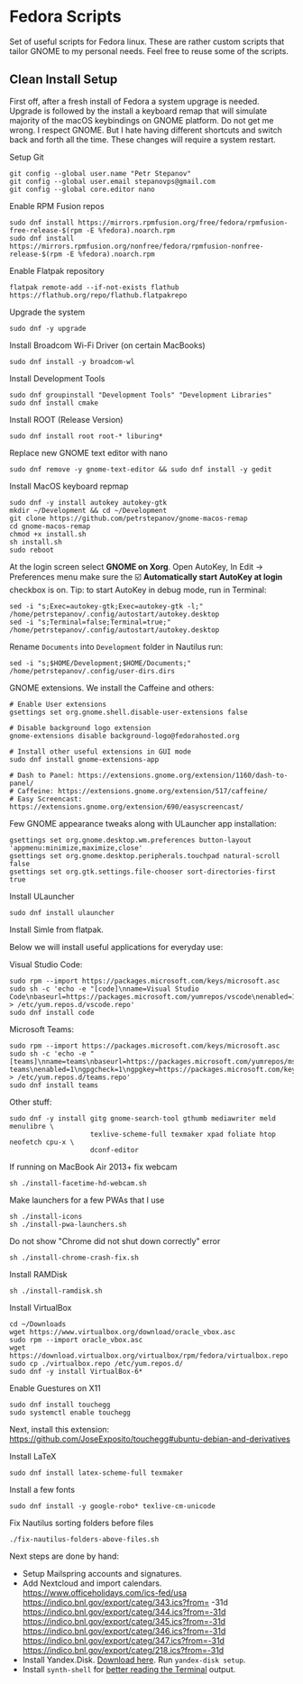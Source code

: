 Fedora Scripts
==============
Set of useful scripts for Fedora linux. These are rather custom scripts that tailor GNOME to my personal needs. Feel free to reuse some of the scripts.


Clean Install Setup
-------------------

First off, after a fresh install of Fedora a system upgrage is needed. Upgrade is followed by the install a keyboard remap that will simulate majority of the macOS keybindings on GNOME platform. Do not get me wrong. I respect GNOME. But I hate having different shortcuts and switch back and forth all the time. These changes will require a system restart.

Setup Git
```
git config --global user.name "Petr Stepanov"
git config --global user.email stepanovps@gmail.com
git config --global core.editor nano
```

Enable RPM Fusion repos
```
sudo dnf install https://mirrors.rpmfusion.org/free/fedora/rpmfusion-free-release-$(rpm -E %fedora).noarch.rpm 
sudo dnf install https://mirrors.rpmfusion.org/nonfree/fedora/rpmfusion-nonfree-release-$(rpm -E %fedora).noarch.rpm
```

Enable Flatpak repository
```
flatpak remote-add --if-not-exists flathub https://flathub.org/repo/flathub.flatpakrepo
```

Upgrade the system
```
sudo dnf -y upgrade
```

Install Broadcom Wi-Fi Driver (on certain MacBooks)
```
sudo dnf install -y broadcom-wl
```

Install Development Tools
```
sudo dnf groupinstall "Development Tools" "Development Libraries"
sudo dnf install cmake
```

Install ROOT (Release Version)
```
sudo dnf install root root-* liburing*
```

Replace new GNOME text editor with nano
```
sudo dnf remove -y gnome-text-editor && sudo dnf install -y gedit
```

Install MacOS keyboard repmap
```
sudo dnf -y install autokey autokey-gtk
mkdir ~/Development && cd ~/Development
git clone https://github.com/petrstepanov/gnome-macos-remap
cd gnome-macos-remap
chmod +x install.sh
sh install.sh
sudo reboot
```

At the login screen select **GNOME on Xorg**. Open AutoKey, In Edit -> Preferences menu make sure the ☑️ **Automatically start AutoKey at login** checkbox is on. Tip: to start AutoKey in debug mode, run in Terminal:
```
sed -i "s;Exec=autokey-gtk;Exec=autokey-gtk -l;" /home/petrstepanov/.config/autostart/autokey.desktop
sed -i "s;Terminal=false;Terminal=true;" /home/petrstepanov/.config/autostart/autokey.desktop
```

Rename `Documents` into `Development` folder in Nautilus run:
```
sed -i "s;$HOME/Development;$HOME/Documents;" /home/petrstepanov/.config/user-dirs.dirs
```

GNOME extensions. We install the Caffeine and others:
```
# Enable User extensions
gsettings set org.gnome.shell.disable-user-extensions false

# Disable background logo extension
gnome-extensions disable background-logo@fedorahosted.org

# Install other useful extensions in GUI mode
sudo dnf install gnome-extensions-app

# Dash to Panel: https://extensions.gnome.org/extension/1160/dash-to-panel/
# Caffeine: https://extensions.gnome.org/extension/517/caffeine/
# Easy Screencast: https://extensions.gnome.org/extension/690/easyscreencast/
```

Few GNOME appearance tweaks along with ULauncher app installation:
```
gsettings set org.gnome.desktop.wm.preferences button-layout 'appmenu:minimize,maximize,close'
gsettings set org.gnome.desktop.peripherals.touchpad natural-scroll false
gsettings set org.gtk.settings.file-chooser sort-directories-first true
```

Install ULauncher
```
sudo dnf install ulauncher
```

Install Simle from flatpak.

Below we will install useful applications for everyday use:

Visual Studio Code:
```
sudo rpm --import https://packages.microsoft.com/keys/microsoft.asc
sudo sh -c 'echo -e "[code]\nname=Visual Studio Code\nbaseurl=https://packages.microsoft.com/yumrepos/vscode\nenabled=1\ngpgcheck=1\ngpgkey=https://packages.microsoft.com/keys/microsoft.asc" > /etc/yum.repos.d/vscode.repo'
sudo dnf install code
```

Microsoft Teams:
```
sudo rpm --import https://packages.microsoft.com/keys/microsoft.asc
sudo sh -c 'echo -e "[teams]\nname=teams\nbaseurl=https://packages.microsoft.com/yumrepos/ms-teams\nenabled=1\ngpgcheck=1\ngpgkey=https://packages.microsoft.com/keys/microsoft.asc" > /etc/yum.repos.d/teams.repo'
sudo dnf install teams
```

Other stuff:
```
sudo dnf -y install gitg gnome-search-tool gthumb mediawriter meld menulibre \
                    texlive-scheme-full texmaker xpad foliate htop neofetch cpu-x \
                    dconf-editor
```

If running on MacBook Air 2013+ fix webcam
```
sh ./install-facetime-hd-webcam.sh
```

Make launchers for a few PWAs that I use
```
sh ./install-icons
sh ./install-pwa-launchers.sh
```

Do not show "Chrome did not shut down correctly" error
```
sh ./install-chrome-crash-fix.sh
```

Install RAMDisk
```
sh ./install-ramdisk.sh
```

Install VirtualBox
```
cd ~/Downloads
wget https://www.virtualbox.org/download/oracle_vbox.asc
sudo rpm --import oracle_vbox.asc
wget https://download.virtualbox.org/virtualbox/rpm/fedora/virtualbox.repo
sudo cp ./virtualbox.repo /etc/yum.repos.d/
sudo dnf -y install VirtualBox-6*
```

Enable Guestures on X11
```
sudo dnf install touchegg
sudo systemctl enable touchegg
```

Next, install this extension: https://github.com/JoseExposito/touchegg#ubuntu-debian-and-derivatives

Install LaTeX
```
sudo dnf install latex-scheme-full texmaker
```

Install a few fonts
```
sudo dnf install -y google-robo* texlive-cm-unicode
```

Fix Nautilus sorting folders before files
```
./fix-nautilus-folders-above-files.sh
```

Next steps are done by hand:
* Setup Mailspring accounts and signatures.
* Add Nextcloud and import calendars.<br/>https://www.officeholidays.com/ics-fed/usa<br/>https://indico.bnl.gov/export/categ/343.ics?from=       -31d<br/>https://indico.bnl.gov/export/categ/344.ics?from=-31d</br>https://indico.bnl.gov/export/categ/345.ics?from=-31d</br>https://indico.bnl.gov/export/categ/346.ics?from=-31d</br>https://indico.bnl.gov/export/categ/347.ics?from=-31d</br>https://indico.bnl.gov/export/categ/218.ics?from=-31d
* Install Yandex.Disk. [Download here](https://repo.yandex.ru/yandex-disk/yandex-disk-latest.x86_64.rpm). Run `yandex-disk setup`.
* Install `synth-shell` for [better reading the Terminal](https://github.com/andresgongora/synth-shell) output.

